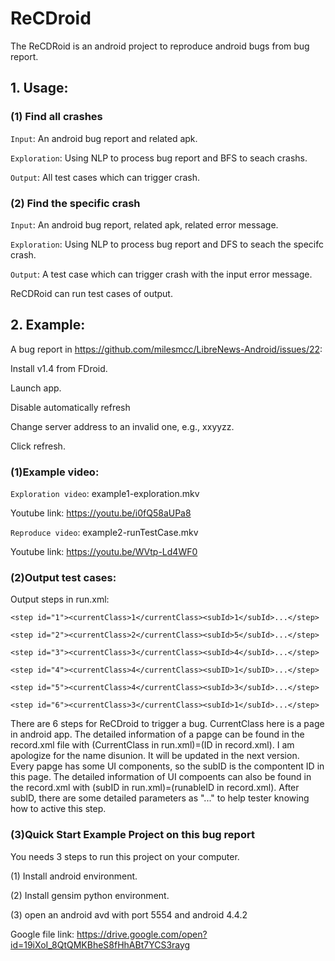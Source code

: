 # ReCDroid

The ReCDRoid is an android project to reproduce android bugs from bug report.

## 1. Usage:
### (1) Find all crashes
`Input`: An android bug report and related apk.

`Exploration`: Using NLP to process bug report and BFS to seach crashs.

`Output`: All test cases which can trigger crash.

### (2) Find the specific crash
`Input`: An android bug report, related apk, related error message.

`Exploration`: Using NLP to process bug report and DFS to seach the specifc crash.

`Output`: A test case which can trigger crash with the input error message.

ReCDRoid can run test cases of output.

## 2. Example:
A bug report in https://github.com/milesmcc/LibreNews-Android/issues/22:

   Install v1.4 from FDroid.

   Launch app.
   
   Disable automatically refresh
   
   Change server address to an invalid one, e.g., xxyyzz.
   
   Click refresh.



### (1)Example video:

`Exploration video`: example1-exploration.mkv

Youtube link: https://youtu.be/i0fQ58aUPa8

`Reproduce video`: example2-runTestCase.mkv

Youtube link: https://youtu.be/WVtp-Ld4WF0

### (2)Output test cases:
Output steps in run.xml: 

```
<step id="1"><currentClass>1</currentClass><subId>1</subId>...</step>
 
<step id="2"><currentClass>2</currentClass><subId>5</subId>...</step>

<step id="3"><currentClass>3</currentClass><subId>4</subId>...</step>

<step id="4"><currentClass>4</currentClass><subID>1</subID>...</step>

<step id="5"><currentClass>4</currentClass><subId>3</subId>...</step>

<step id="6"><currentClass>3</currentClass><subId>1</subId>...</step>
```

There are 6 steps for ReCDroid to trigger a bug. CurrentClass here is a page in android app. The detailed information of a papge can be found in the record.xml file with (CurrentClass in run.xml)=(ID in record.xml). I am apologize for the name disunion. It will be updated in the next version. Every papge has some UI components, so the subID is the compontent ID in this page. The detailed information of UI compoents can also be found in the record.xml with (subID in run.xml)=(runableID in record.xml). After subID, there are some detailed parameters as "..." to help tester knowing how to active this step.

### (3)Quick Start Example Project on this bug report
You needs 3 steps to run this project on your computer.

(1) Install android environment.

(2) Install gensim python environment.

(3) open an android avd with port 5554 and android 4.4.2

Google file link: https://drive.google.com/open?id=19iXoI_8QtQMKBheS8fHhABt7YCS3rayg


